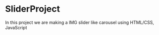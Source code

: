 # SliderProject
In this project we are making a IMG slider like carousel using HTML/CSS, JavaScript
